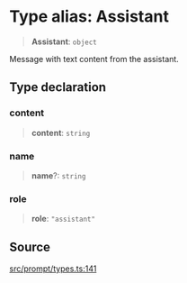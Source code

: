 # Type alias: Assistant

> **Assistant**: `object`

Message with text content from the assistant.

## Type declaration

### content

> **content**: `string`

### name

> **name**?: `string`

### role

> **role**: `"assistant"`

## Source

[src/prompt/types.ts:141](https://github.com/colelawrence/dexter/blob/6b94c49/src/prompt/types.ts#L141)
